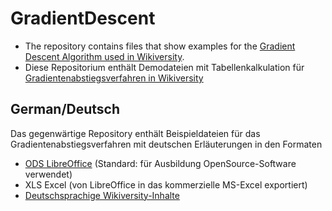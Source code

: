 # GradientDescent
* The repository contains files that show examples for the [Gradient Descent Algorithm used in Wikiversity](https://en.wikiversity.org/wiki/Gradient_descent).
* Diese Repositorium enthält Demodateien mit Tabellenkalkulation für [Gradientenabstiegsverfahren in Wikiversity](https://de.wikiversity.org/wiki/Gradientenabstiegsverfahren)


## German/Deutsch 
Das gegenwärtige Repository enthält Beispieldateien für das Gradientenabstiegsverfahren mit deutschen Erläuterungen in den Formaten
* [ODS LibreOffice](https://www.libreoffice.org) (Standard: für Ausbildung OpenSource-Software verwendet)
* XLS Excel (von LibreOffice in das kommerzielle MS-Excel exportiert)
* [Deutschsprachige Wikiversity-Inhalte](https://de.wikiversity.org/wiki/Gradientenabstiegsverfahren)

